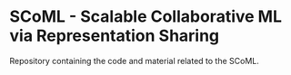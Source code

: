 # SCoML - Scalable Collaborative ML via Representation Sharing
Repository containing the code and material related to the SCoML.